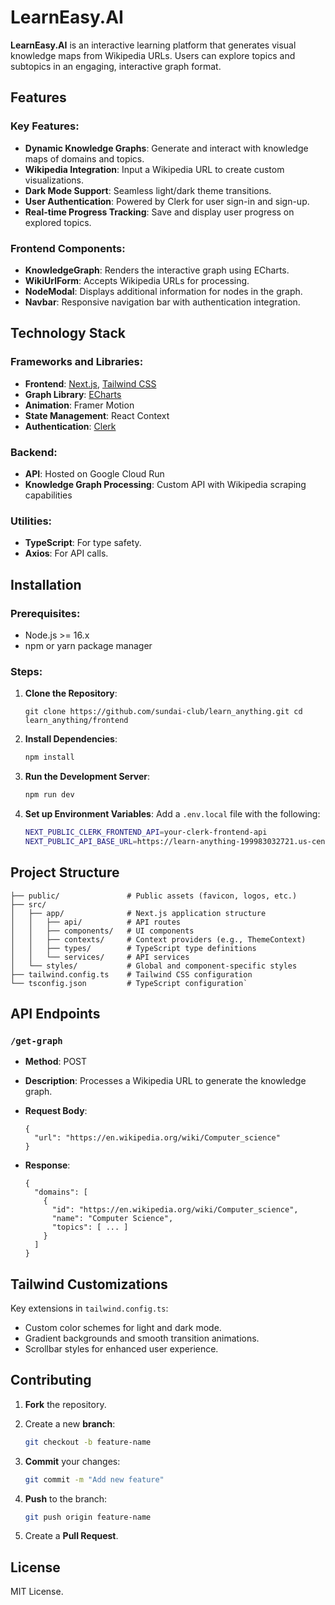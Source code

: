 
# LearnEasy.AI

**LearnEasy.AI** is an interactive learning platform that generates visual knowledge maps from Wikipedia URLs. Users can explore topics and subtopics in an engaging, interactive graph format.

## Features

### Key Features:

-   **Dynamic Knowledge Graphs**: Generate and interact with knowledge maps of domains and topics.
-   **Wikipedia Integration**: Input a Wikipedia URL to create custom visualizations.
-   **Dark Mode Support**: Seamless light/dark theme transitions.
-   **User Authentication**: Powered by Clerk for user sign-in and sign-up.
-   **Real-time Progress Tracking**: Save and display user progress on explored topics.

### Frontend Components:

-   **KnowledgeGraph**: Renders the interactive graph using ECharts.
-   **WikiUrlForm**: Accepts Wikipedia URLs for processing.
-   **NodeModal**: Displays additional information for nodes in the graph.
-   **Navbar**: Responsive navigation bar with authentication integration.

## Technology Stack

### Frameworks and Libraries:

-   **Frontend**: [Next.js](https://nextjs.org/), [Tailwind CSS](https://tailwindcss.com/)
-   **Graph Library**: [ECharts](https://echarts.apache.org/)
-   **Animation**: Framer Motion
-   **State Management**: React Context
-   **Authentication**: [Clerk](https://clerk.dev/)

### Backend:

-   **API**: Hosted on Google Cloud Run
-   **Knowledge Graph Processing**: Custom API with Wikipedia scraping capabilities

### Utilities:

-   **TypeScript**: For type safety.
-   **Axios**: For API calls.

## Installation

### Prerequisites:

-   Node.js >= 16.x
-   npm or yarn package manager

### Steps:

1.  **Clone the Repository**:
    
    `git clone https://github.com/sundai-club/learn_anything.git
    cd learn_anything/frontend` 
    
2.  **Install Dependencies**:
    

    ```sh
    npm install
	```
     
    
3.  **Run the Development Server**:
    

    ```sh 
    npm run dev
    ``` 
        
4.  **Set up Environment Variables**: Add a `.env.local` file with the following:
    

    ```sh
    NEXT_PUBLIC_CLERK_FRONTEND_API=your-clerk-frontend-api
    NEXT_PUBLIC_API_BASE_URL=https://learn-anything-199983032721.us-central1.run.app
    ``` 
    

## Project Structure


```/frontend
├── public/               # Public assets (favicon, logos, etc.)
├── src/
│   ├── app/              # Next.js application structure
│   │   ├── api/          # API routes
│   │   ├── components/   # UI components
│   │   ├── contexts/     # Context providers (e.g., ThemeContext)
│   │   ├── types/        # TypeScript type definitions
│   │   └── services/     # API services
│   └── styles/           # Global and component-specific styles
├── tailwind.config.ts    # Tailwind CSS configuration
└── tsconfig.json         # TypeScript configuration` 
```
## API Endpoints

### `/get-graph`

-   **Method**: POST
-   **Description**: Processes a Wikipedia URL to generate the knowledge graph.
-   **Request Body**:
    
  
   
    ```
    {
      "url": "https://en.wikipedia.org/wiki/Computer_science"
    }
    ``` 
    
-   **Response**:
    
    ```
    {
      "domains": [
        {
          "id": "https://en.wikipedia.org/wiki/Computer_science",
          "name": "Computer Science",
          "topics": [ ... ]
        }
      ]
    }
    ``` 
    

## Tailwind Customizations

Key extensions in `tailwind.config.ts`:

-   Custom color schemes for light and dark mode.
-   Gradient backgrounds and smooth transition animations.
-   Scrollbar styles for enhanced user experience.

## Contributing

1.  **Fork** the repository.
2.  Create a new **branch**:
    
    ```sh
    git checkout -b feature-name
    ``` 
    
3.  **Commit** your changes:
        
    ```sh
    git commit -m "Add new feature"
    ``` 
    
4.  **Push** to the branch:
    
    
    ```sh
    git push origin feature-name
    ``` 
    
5.  Create a **Pull Request**.

## License

MIT License.
